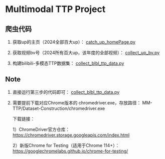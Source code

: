 # Multimodal TTP Project

## 爬虫代码
1. 获取up的主页（2024全部百大up）：
<a href='https://github.com/FRENKIE-CHIANG/Multimodal-TTP/blob/main/Dataset-Construction/video_author_details/catch_up_homePage.py'>catch_up_homePage.py</a>

2. 获取视频bv号（2024所有百大up，该年度的全部视频）：
<a href='https://github.com/FRENKIE-CHIANG/Multimodal-TTP/blob/main/Dataset-Construction/video_author_details/collect_up_bv.py'>collect_up_bv.py</a>

3. 构建bilibili-多模态TTP数据集：
<a href='https://github.com/FRENKIE-CHIANG/Multimodal-TTP/blob/main/Dataset-Construction/collect_blbl_ttp_data.py'>collect_blbl_ttp_data.py</a>

## Note
1. 直接运行第三步的代码即可：
<a href='/Dataset3/jy_data/Github/MM-TTP/Dataset-Construction/collect_blbl_ttp_data.py'>collect_blbl_ttp_data.py</a>

2. 需要提前下载对应Chrome版本的 chromedriver.exe，存放路径： MM-TTP/Dataset-Construction/chromedriver.exe

    下载链接：
    
    1）ChromeDriver官方仓库：https://chromedriver.storage.googleapis.com/index.html

    2）新版Chrome for Testing（适用于Chrome 114+）：https://googlechromelabs.github.io/chrome-for-testing/

